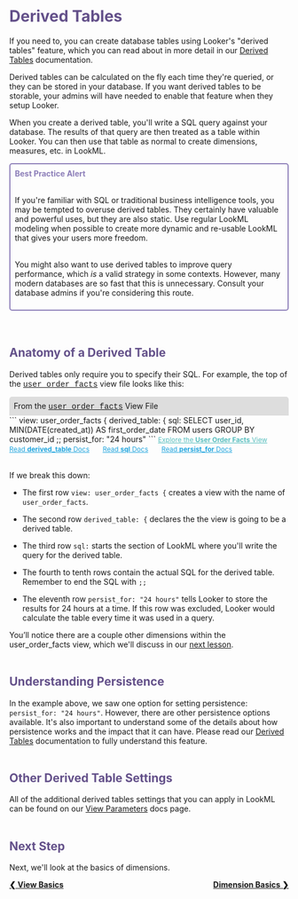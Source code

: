 <h1 style="color:rgb(100,81,138)">Derived Tables</h1>

If you need to, you can create database tables using Looker's "derived tables" feature, which you can read about in more detail in our [Derived Tables](https://looker.com/docs/data-modeling/learning-lookml/derived-tables) documentation.

Derived tables can be calculated on the fly each time they're queried, or they can be stored in your database. If you want derived tables to be storable, your admins will have needed to enable that feature when they setup Looker.

When you create a derived table, you'll write a SQL query against your database. The results of that query are then treated as a table within Looker. You can then use that table as normal to create dimensions, measures, etc. in LookML.

<div style="border:2px solid rgb(141,127,185);border-radius:5px;padding:8px;">
<span style="font-weight:bold;color:rgb(141,127,185);">Best Practice Alert</span><br /><br />

If you're familiar with SQL or traditional business intelligence tools, you may be tempted to overuse derived tables. They certainly have valuable and powerful uses, but they are also static. Use regular LookML modeling when possible to create more dynamic and re-usable LookML that gives your users more freedom.<br /><br />

You might also want to use derived tables to improve query performance, which <i>is</i> a valid strategy in some contexts. However, many modern databases are so fast that this is unnecessary. Consult your database admins if you're considering this route.
</div><br /><br />



<h2 style="color:rgb(100,81,138)">Anatomy of a Derived Table</h2>

Derived tables only require you to specify their SQL. For example, the top of the <a href="https://learn2.looker.com/projects/e-commerce/files/user_order_facts.view.lkml" style="font-family:Monaco,Menlo,Consolas,Courier New,monospace;">user_order_facts</a> view file looks like this:

<div style="border-radius:5px 5px 0 0;padding:8px;background-color:rgb(221,221,221);">
 From the <a href="https://learn2.looker.com/projects/e-commerce/files/user_order_facts.view.lkml" style="font-family:Monaco,Menlo,Consolas,Courier New,monospace;">user_order_facts</a> View File</a>
</div>
```
view: user_order_facts {
  derived_table: {
    sql:
      SELECT
        user_id,
        MIN(DATE(created_at)) AS first_order_date
      FROM
        users
      GROUP BY
        customer_id ;;
    persist_for: "24 hours"
```
<a style="color:rgb(87,190,190);font-size:12px;margin-right:20px;" href="https://learn2.looker.com/explore/e_commerce/user_order_facts" target="_blank"><i class="fa fa-search"></i> Explore the <b>User Order Facts</b> View</a> <a style="color:rgb(32,165,222);font-size:12px;margin-right:20px;" href="https://looker.com/docs/reference/view-params/derived_table" target="_blank"><i class="fa fa-file-text-o"></i> Read <b>derived_table</b> Docs</a> <a style="color:rgb(32,165,222);font-size:12px;margin-right:20px;" href="https://looker.com/docs/reference/view-params/sql-for-derived_table" target="_blank"><i class="fa fa-file-text-o"></i> Read <b>sql</b> Docs</a> <a style="color:rgb(32,165,222);font-size:12px;" href="https://looker.com/docs/reference/view-params/persist_for-for-derived_table" target="_blank"><i class="fa fa-file-text-o"></i> Read <b>persist_for</b> Docs</a><br /><br />

If we break this down:

+ The first row `view: user_order_facts {` creates a view with the name of `user_order_facts`.

+ The second row `derived_table: {` declares the the view is going to be a derived table.

+ The third row `sql:` starts the section of LookML where you'll write the query for the derived table.

+ The fourth to tenth rows contain the actual SQL for the derived table. Remember to end the SQL with `;;`

+ The eleventh row `persist_for: "24 hours"` tells Looker to store the results for 24 hours at a time. If this row was excluded, Looker would calculate the table every time it was used in a query.

You’ll notice there are a couple other dimensions within the user_order_facts view, which we'll discuss in our [next lesson](https://learn2.looker.com/projects/e-commerce/files/4_dimension_basics.md).<br /><br />



<h2 style="color:rgb(100,81,138)">Understanding Persistence</h2>

In the example above, we saw one option for setting persistence: `persist_for: "24 hours"`. However, there are other persistence options available. It's also important to understand some of the details about how persistence works and the impact that it can have. Please read our [Derived Tables](https://looker.com/docs/data-modeling/learning-lookml/derived-tables#adding_persistence) documentation to fully understand this feature.<br /><br />



<h2 style="color:rgb(100,81,138)">Other Derived Table Settings</h2>

All of the additional derived tables settings that you can apply in LookML can be found on our [View Parameters](https://looker.com/docs/reference/view-reference) docs page.<br /><br />



<h2 style="color:rgb(100,81,138)">Next Step</h2>

Next, we'll look at the basics of dimensions.

<div style="float:left;font-weight:bold;">
  <a href="https://learn2.looker.com/projects/e-commerce/files/2_view_basics.md">&#10094; View Basics</a>
</div>

<div style="float:right;font-weight:bold;">
  <a href="https://learn2.looker.com/projects/e-commerce/files/4_dimension_basics.md">Dimension Basics &#10095;</a>
</div>
